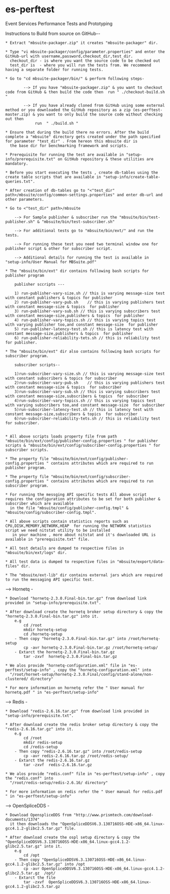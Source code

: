 es-perftest
===========

Event Services Performance Tests and Prototyping


Instructions to Build from source on GitHub-- 

	* Extract "mbsuite-packager.zip" it creates "mbsuite-packager" dir.
	
	* Type "vi mbsuite-packager/config/parameter.properties" and enter the GitHub-url with username,password,checkout_dir,test_dir.
	  checkout_dir - is where you want the source code to be checked out
	  test_dir is  - where you will run the tests from. We recommend having a separate folder for running tests.
	 	
	* Go to "cd mbsuite-packager/bin/" & perform following steps-
			
			--> If you have "mbsuite-packager.zip" & you want to checkout code from GitHub & then build the code then  run " ./checkout-build.sh "

			--> If you have already cloned from GitHub using some external method or you downloaded the GitHub repository as a zip (es-perftest-master.zip) & you want to only build the source code without checking out then 
				 run  " ./build.sh " 	
			
	* Ensure that during the build there no errors. After the build complete a "mbsuite" directory gets created under the path specified for parameter "test_dir" . From hereon this mbsuite dir is 
	  the base dir for benchmarking framework and scripts.
	
	* Prerequisite for running the test are available in "setup-info/prerequisite.txt" on GitHub repository & these utilities are mandatory.
		
	* Before you start executing the tests , create db-tables using the create table scripts that are available in "setup-info/create-table-queries.txt".
		
	* After creation of db-tables go to "<"test_dir" path>/mbsuite/config/common-settings.properties" and enter db-url and other parameters. 

	* Go to <"test_dir" path>/mbsuite 
	
		--> For Sample publisher & subscriber run the "mbsuite/bin/test-publisher.sh" & "mbsuite/bin/test-subscriber.sh"
		
		--> For additional tests go to "mbsuite/bin/ext/" and run the tests.
		
		--> For running these test you need two terminal window one for publisher script & other for subscriber script.
		
		--> Additional details for running the test is available in "setup-info/User Manual for MBSuite.pdf" 
		
	* The "mbsuite/bin/ext" dir contains following bash scripts for publisher program

		publisher sccripts ---
 
		1) run-publisher-vary-size.sh // this is varying message-size test with constant publishers & topics for publisher
		2) run-publisher-vary-pub.sh	// this is varying publishers test with constant message-size & topics  for publisher
		3) run-publisher-vary-sub.sh // this is varying subscribers test with constant message-size,publishers & topics  for publisher
		4) run-publisher-vary-topics.sh // this is varying topics test with varying publisher too,and constant message-size  for publisher
		5) run-publisher-latency-test.sh // this is latency test with constant message-size,publishers & topics  for publisher
		6) run-publisher-reliability-tets.sh // this is reliability test for publisher.

	* The "mbsuite/bin/ext" dir also contains following bash scripts for subscriber program.

		subscriber scripts--

		1)run-subscriber-vary-size.sh // this is varying message-size test with constant subscribers & topics for subscriber
		2)run-subscriber-vary-pub.sh	// this is varying publishers test with constant message-size & topics  for subscriber
		3)run-subscriber-vary-sub.sh // this is varying subscribers test with constant message-size,subscribers & topics  for subscriber
		4)run-subscriber-vary-topics.sh // this is varying topics test with varying subscribers too,and constant message-size  for subscriber
		5)run-subscriber-latency-test.sh // this is latency test with constant message-size,subscribers & topics  for subscriber
		6)run-subscriber-reliability-tets.sh // this is reliability test for subscriber.

		
	* All above scripts loads property file from path  "mbsuite/bin/ext/config/publisher-config.properties " for publisher scripts & "mbsuite/bin/ext/config/subscriber-config.properties " for subscriber scripts.

	* The property file "mbsuite/bin/ext/config/publisher-config.properties " contains attributes which are required to run publisher program.

	* The property file "mbsuite/bin/ext/config/subscriber-config.properties " contains attributes which are required to run subscriber program.
	
	* For running the messging API specific tests All above script requires the configuration attributes to be set for both publisher & subscriber which are available 
	  in the file "mbsuite/config/publisher-config.tmpl" & "mbsuite/config/subscriber-config.tmpl". 
	  
	* All above scripts contain statistics reports such as CPU,DISK,MEMORY,NETWORK,HEAP  for running the NETWORK statistics script we need nitstat utility to be installed
	   in your machine , more about nitstat and it's downloaded URL is available in "prerequisite.txt" file.
	   
	* All test details are dumped to respective files in "mbsuite/bin/ext/logs" dir.
	
	* All test data is dumped to respective files in "mbsuite/export/data-files" dir.
	
	* The "mbsuite/ext-lib" dir contains external jars which are required to run the messaging API specific test.
	
--> Hornetq -	
	
	* Download "hornetq-2.3.0.Final-bin.tar.gz" from download link provided in "setup-info/prerequisite.txt".
	
	* After download create the hornetq broker setup directory & copy the "hornetq-2.3.0.Final-bin.tar.gz" into it.
		e.g
			cd /root
			mkdir hornetq-setup
			cd /hornetq-setup
		- Then copy "hornetq-2.3.0.Final-bin.tar.gz" into /root/hornetq-setup	
			cp -avr hornetq-2.3.0.Final-bin.tar.gz /root/hornetq-setup/
		- Extarct the hornetq-2.3.0.Final-bin.tar.gz	
			tar -zxvf  hornetq-2.3.0.Final-bin.tar.gz
			
	* We alos provide "hornetq-configuration.xml" file in "es-perftest/setup-info" , copy the "hornetq-configuration.xml" into 
	  "/root/hornet-setup/hornetq-2.3.0.Final/config/stand-alone/non-clustered/ directory"
		
	* For more information on hornetq refer the " User manual for hornetq.pdf " in "es-perftest/setup-info"
	
--> Redis -

	* Download "redis-2.6.16.tar.gz" from download link provided in "setup-info/prerequisite.txt".
	
	* After download create the redis broker setup directory & copy the "redis-2.6.16.tar.gz" into it.
		e.g
			cd /root
			mkdir redis-setup
			cd /redis-setup
		- Then copy "redis-2.6.16.tar.gz" into /root/redis-setup	
			cp -avr redis-2.6.16.tar.gz /root/redis-setup/
		- Extarct the redis-2.6.16.tar.gz
			tar -zxvf  redis-2.6.16.tar.gz
			
	* We alos provide "redis.conf" file in "es-perftest/setup-info" , copy the "redis.conf" into 
	  "/root/redis-setup/redis-2.6.16/ directory"
		
	* For more information on redis refer the " User manual for redis.pdf " in "es-perftest/setup-info"
	
--> OpenSpliceDDS -
	
	* Download OpenspliceDDS from "http://www.prismtech.com/download-documents/1374"
	  it then downloads the "OpenSpliceDDSV6.3.130716OSS-HDE-x86_64.linux-gcc4.1.2-glibc2.5.tar.gz" file.
	  
	* After download create the ospl setup directory & copy the "OpenSpliceDDSV6.3.130716OSS-HDE-x86_64.linux-gcc4.1.2-glibc2.5.tar.gz" into it.
		e.g
			cd /opt
		- Then copy "OpenSpliceDDSV6.3.130716OSS-HDE-x86_64.linux-gcc4.1.2-glibc2.5.tar.gz" into /opt	
			cp -avr OpenSpliceDDSV6.3.130716OSS-HDE-x86_64.linux-gcc4.1.2-glibc2.5.tar.gz  /opt/
		- Extarct the file
			tar -zxvf  OpenSpliceDDSV6.3.130716OSS-HDE-x86_64.linux-gcc4.1.2-glibc2.5.tar.gz



